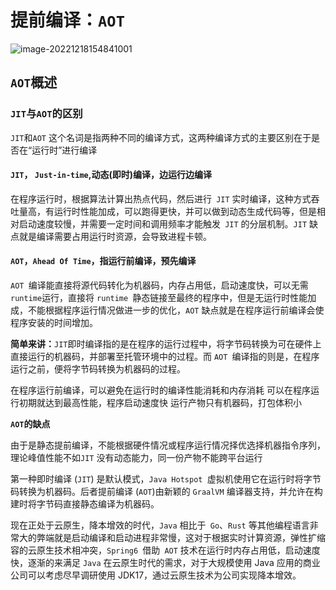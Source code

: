 # 提前编译：`AOT`

![image-20221218154841001](/home/markus/Documents/GitHub/Note/images/2024-4-26-16-43.png)

## `AOT`概述

### `JIT`与`AOT`的区别

`JIT`和`AOT` 这个名词是指两种不同的编译方式，这两种编译方式的主要区别在于是否在“运行时”进行编译

#### `JIT`， `Just-in-time`,动态(即时)编译，边运行边编译

在程序运行时，根据算法计算出热点代码，然后进行` JIT` 实时编译，这种方式吞吐量高，有运行时性能加成，可以跑得更快，并可以做到动态生成代码等，但是相对启动速度较慢，并需要一定时间和调用频率才能触发` JIT` 的分层机制。`JIT` 缺点就是编译需要占用运行时资源，会导致进程卡顿。

#### `AOT`，`Ahead Of Time`，指运行前编译，预先编译

`AOT `编译能直接将源代码转化为机器码，内存占用低，启动速度快，可以无需` runtime `运行，直接将 `runtime `静态链接至最终的程序中，但是无运行时性能加成，不能根据程序运行情况做进一步的优化，`AOT` 缺点就是在程序运行前编译会使程序安装的时间增加。                                                           

**简单来讲：**`JIT`即时编译指的是在程序的运行过程中，将字节码转换为可在硬件上直接运行的机器码，并部署至托管环境中的过程。而 `AOT `编译指的则是，在程序运行之前，便将字节码转换为机器码的过程。

在程序运行前编译，可以避免在运行时的编译性能消耗和内存消耗
可以在程序运行初期就达到最高性能，程序启动速度快
运行产物只有机器码，打包体积小

**`AOT`的缺点**

由于是静态提前编译，不能根据硬件情况或程序运行情况择优选择机器指令序列，理论峰值性能不如`JIT`
没有动态能力，同一份产物不能跨平台运行

第一种即时编译 (`JIT`) 是默认模式，`Java Hotspot `虚拟机使用它在运行时将字节码转换为机器码。后者提前编译 (`AOT`)由新颖的 `GraalVM` 编译器支持，并允许在构建时将字节码直接静态编译为机器码。

现在正处于云原生，降本增效的时代，`Java` 相比于` Go`、`Rust` 等其他编程语言非常大的弊端就是启动编译和启动进程非常慢，这对于根据实时计算资源，弹性扩缩容的云原生技术相冲突，`Spring6 `借助` AOT` 技术在运行时内存占用低，启动速度快，逐渐的来满足 `Java` 在云原生时代的需求，对于大规模使用 Java 应用的商业公司可以考虑尽早调研使用 JDK17，通过云原生技术为公司实现降本增效。